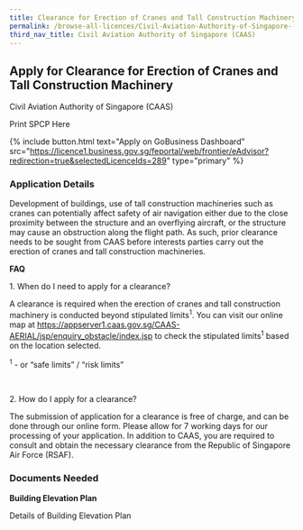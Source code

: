 ```yaml
---
title: Clearance for Erection of Cranes and Tall Construction Machinery
permalink: /browse-all-licences/Civil-Aviation-Authority-of-Singapore-(CAAS)/Clearance-for-Erection-of-Cranes-and-Tall-Construction-Machinery
third_nav_title: Civil Aviation Authority of Singapore (CAAS)
---
```


## Apply for Clearance for Erection of Cranes and Tall Construction Machinery

Civil Aviation Authority of Singapore (CAAS)

Print SPCP Here


{% include button.html text="Apply on GoBusiness Dashboard" src="https://licence1.business.gov.sg/feportal/web/frontier/eAdvisor?redirection=true&selectedLicenceIds=289" type="primary" %}

### Application Details

<p>Development of buildings, use of tall construction machineries such as cranes can potentially affect safety of air navigation either due to the close proximity between the structure and an overflying aircraft, or the structure may cause an obstruction along the flight path. As such, prior clearance needs to be sought from CAAS before interests parties carry out the erection of cranes and tall construction machineries.</p>
<p><strong>FAQ</strong></p>
<p>1. When do I need to apply for a clearance?</p>
<p>A clearance is required when the erection of cranes and tall construction machinery is conducted beyond stipulated limits<sup>1</sup>. You can visit our online map at&nbsp;<a href="https://appserver1.caas.gov.sg/CAAS-AERIAL/jsp/enquiry_obstacle/index.jsp" target="_blank" rel="noopener">https://appserver1.caas.gov.sg/CAAS-AERIAL/jsp/enquiry_obstacle/index.jsp</a>&nbsp;to check the stipulated limits<sup>1</sup>&nbsp;based on the location selected.</p>
<p><sup>1</sup>&nbsp;- or &ldquo;safe limits&rdquo; / &ldquo;risk limits&rdquo;</p>
<p>&nbsp;</p>
<p>2. How do I apply for a clearance?</p>
<p>The submission of application for a clearance is free of charge, and can be done through our online form. Please allow for 7 working days for our processing of your application. In addition to CAAS, you are required to consult and obtain the necessary clearance from the Republic of Singapore Air Force (RSAF).</p>

### Documents Needed

<p><strong>Building Elevation Plan</strong></p>
<p>Details of Building Elevation Plan</p>


